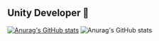 ## Unity Developer 👋
[![Anurag's GitHub stats](https://github-readme-stats.vercel.app/api?username=JosephEFIR)](https://github.com/anuraghazra/github-readme-stats)
![Anurag's GitHub stats](https://github-readme-stats.vercel.app/api?username=JosephEFIR&show_icons=true&theme=dracula)
<!--
**JosephEFIR/JosephEFIR** is a ✨ _special_ ✨ repository because its `README.md` (this file) appears on your GitHub profile.

Here are some ideas to get you started:

- 🔭 Unity Developer 

